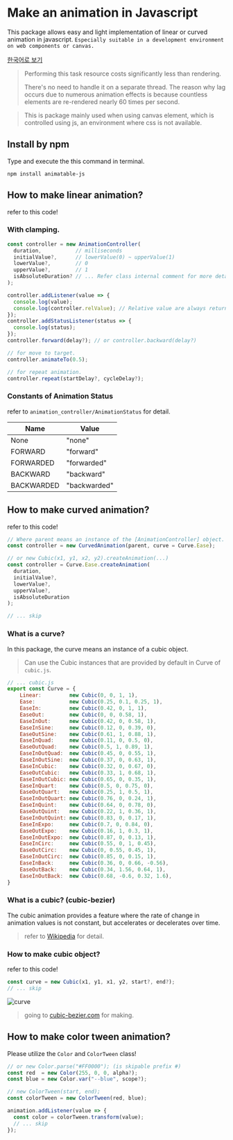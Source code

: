 # Make an animation in Javascript
This package allows easy and light implementation of linear or curved animation in javascript.
`Especially suitable in a development environment on web components or canvas.`

[한국어로 보기](README.ko.md)

> Performing this task resource costs significantly less than rendering.
> 
> There's no need to handle it on a separate thread. The reason why lag occurs due to numerous animation effects is because countless elements are re-rendered nearly 60 times per second.

> This is package mainly used when using canvas element, which is controlled using js, an environment where css is not available.

## Install by npm
Type and execute the this command in terminal.
```
npm install animatable-js
```

## How to make linear animation?
refer to this code!

### With clamping.
```js
const controller = new AnimationController(
  duration,           // milliseconds
  initialValue?,      // lowerValue(0) ~ upperValue(1)
  lowerValue?,        // 0
  upperValue?,        // 1
  isAbsoluteDuration? // ... Refer class internal comment for more details.
);

controller.addListener(value => {
  console.log(value);
  console.log(controller.relValue); // Relative value are always returned from 0 to 1.
});
controller.addStatusListener(status => {
  console.log(status);
});
controller.forward(delay?); // or controller.backward(delay?)

// for move to target.
controller.animateTo(0.5);

// for repeat animation.
controller.repeat(startDelay?, cycleDelay?);
```

### Constants of Animation Status
refer to `animation_controller/AnimationStatus` for detail.

| Name | Value
| ------ | ------
| None | "none"
| FORWARD | "forward"
| FORWARDED | "forwarded"
| BACKWARD | "backward"
| BACKWARDED | "backwarded"

## How to make curved animation?
refer to this code!
```js
// Where parent means an instance of the [AnimationController] object.
const controller = new CurvedAnimation(parent, curve = Curve.Ease);

// or new Cubic(x1, y1, x2, y2).createAnimation(...)
const controller = Curve.Ease.createAnimation(
  duration,
  initialValue?,
  lowerValue?,
  upperValue?,
  isAbsoluteDuration
);

// ... skip
```

### What is a curve?
In this package, the curve means an instance of a cubic object.

> Can use the Cubic instances that are provided by default in Curve of `cubic.js`.
```js
// ... cubic.js
export const Curve = {
    Linear:         new Cubic(0, 0, 1, 1),
    Ease:           new Cubic(0.25, 0.1, 0.25, 1),
    EaseIn:         new Cubic(0.42, 0, 1, 1),
    EaseOut:        new Cubic(0, 0, 0.58, 1),
    EaseInOut:      new Cubic(0.42, 0, 0.58, 1),
    EaseInSine:     new Cubic(0.12, 0, 0.39, 0),
    EaseOutSine:    new Cubic(0.61, 1, 0.88, 1),
    EaseInQuad:     new Cubic(0.11, 0, 0.5, 0),
    EaseOutQuad:    new Cubic(0.5, 1, 0.89, 1),
    EaseInOutQuad:  new Cubic(0.45, 0, 0.55, 1),
    EaseInOutSine:  new Cubic(0.37, 0, 0.63, 1),
    EaseInCubic:    new Cubic(0.32, 0, 0.67, 0),
    EaseOutCubic:   new Cubic(0.33, 1, 0.68, 1),
    EaseInOutCubic: new Cubic(0.65, 0, 0.35, 1),
    EaseInQuart:    new Cubic(0.5, 0, 0.75, 0),
    EaseOutQuart:   new Cubic(0.25, 1, 0.5, 1),
    EaseInOutQuart: new Cubic(0.76, 0, 0.24, 1),
    EaseInQuint:    new Cubic(0.64, 0, 0.78, 0),
    EaseOutQuint:   new Cubic(0.22, 1, 0.36, 1),
    EaseInOutQuint: new Cubic(0.83, 0, 0.17, 1),
    EaseInExpo:     new Cubic(0.7, 0, 0.84, 0),
    EaseOutExpo:    new Cubic(0.16, 1, 0.3, 1),
    EaseInOutExpo:  new Cubic(0.87, 0, 0.13, 1),
    EaseInCirc:     new Cubic(0.55, 0, 1, 0.45),
    EaseOutCirc:    new Cubic(0, 0.55, 0.45, 1),
    EaseInOutCirc:  new Cubic(0.85, 0, 0.15, 1),
    EaseInBack:     new Cubic(0.36, 0, 0.66, -0.56),
    EaseOutBack:    new Cubic(0.34, 1.56, 0.64, 1),
    EaseInOutBack:  new Cubic(0.68, -0.6, 0.32, 1.6),
}
```

### What is a cubic? (cubic-bezier)
The cubic animation provides a feature where the rate of change in animation values is not constant, but accelerates or decelerates over time.

> refer to [Wikipedia](https://en.wikipedia.org/wiki/B%C3%A9zier_curve) for detail.

### How to make cubic object?
refer to this code!
```js
const curve = new Cubic(x1, y1, x1, y2, start?, end?);
// ... skip
```
![curve](https://github.com/MTtankkeo/js_animatable/assets/122026021/1c22b58c-481f-47f2-a8e4-cc7b03672f86)

> going to [cubic-bezier.com](https://cubic-bezier.com) for making.

## How to make color tween animation?
Please utilize the `Color` and `ColorTween` class!

```js
// or new Color.parse("#FF0000"); (is skipable prefix #)
const red  = new Color(255, 0, 0, alpha?);
const blue = new Color.var("--blue", scope?);

// new ColorTween(start, end);
const colorTween = new ColorTween(red, blue);

animation.addListener(value => {
  const color = colorTween.transform(value);
  // ... skip
});
```

